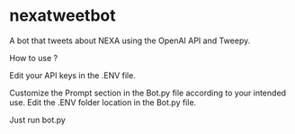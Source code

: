 # nexatweetbot
A bot that tweets about NEXA using the OpenAI API and Tweepy.

How to use ?

Edit your API keys in the .ENV file.

Customize the Prompt section in the Bot.py file according to your intended use.
Edit the .ENV folder location in the Bot.py file.

Just run bot.py
